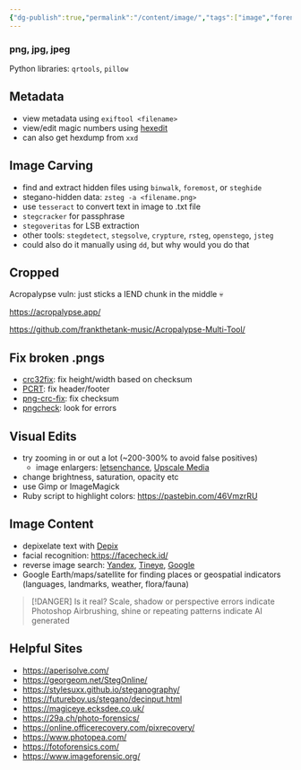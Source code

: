 ```yaml
---
{"dg-publish":true,"permalink":"/content/image/","tags":["image","forensics","ctf","file"]}
---
```




### png, jpg, jpeg

Python libraries: `qrtools`, `pillow`
## Metadata
- view metadata using `exiftool <filename>`
- view/edit magic numbers using [hexedit](https://hexed.it/)
- can also get hexdump from `xxd`
## Image Carving
- find and extract hidden files using `binwalk`, `foremost`, or `steghide`
- stegano-hidden data: `zsteg -a <filename.png>`
- use `tesseract` to convert text in image to .txt file
- `stegcracker` for passphrase
- `stegoveritas` for LSB extraction
- other tools: `stegdetect`, `stegsolve`, `crypture`, `rsteg`, `openstego`, `jsteg`
- could also do it manually using `dd`, but why would you do that

## Cropped
Acropalypse vuln: just sticks a IEND chunk in the middle 💀

https://acropalypse.app/

https://github.com/frankthetank-music/Acropalypse-Multi-Tool/

## Fix broken .pngs
- [crc32fix](https://github.com/Aloxaf/crc32fix): fix height/width based on checksum
- [PCRT](https://github.com/sherlly/PCRT): fix header/footer
- [png-crc-fix](https://github.com/landaire/png-crc-fix): fix checksum
- [pngcheck](http://www.libpng.org/pub/png/apps/pngcheck.html): look for errors

## Visual Edits
- try zooming in or out a lot (~200-300% to avoid false positives)
	- image enlargers: [letsenchance](https://letsenhance.io/), [Upscale Media](https://www.upscale.media/)
- change brightness, saturation, opacity etc
- use Gimp or ImageMagick
- Ruby script to highlight colors: https://pastebin.com/46VmzrRU

## Image Content
- depixelate text with [Depix](https://github.com/spipm/Depix)
- facial recognition: https://facecheck.id/
- reverse image search: [Yandex](https://yandex.com/images/), [Tineye](https://tineye.com/), [Google](https://images.google.com/)
- Google Earth/maps/satellite for finding places or geospatial indicators (languages, landmarks, weather, flora/fauna)

> [!DANGER] Is it real?
> Scale, shadow or perspective errors indicate Photoshop
> Airbrushing, shine or repeating patterns indicate AI generated
## Helpful Sites
- https://aperisolve.com/ 
- https://georgeom.net/StegOnline/
- https://stylesuxx.github.io/steganography/
- https://futureboy.us/stegano/decinput.html
- https://magiceye.ecksdee.co.uk/
- https://29a.ch/photo-forensics/
- https://online.officerecovery.com/pixrecovery/
- https://www.photopea.com/
- https://fotoforensics.com/
- https://www.imageforensic.org/